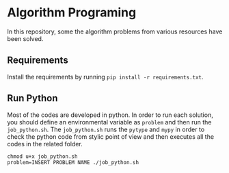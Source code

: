 # Algorithm Programing
In this repository, some the algorithm problems from various resources have been solved.

## Requirements
Install the requirements by running `pip install -r requirements.txt`.

## Run Python
Most of the codes are developed in python. In order to run each solution, you should define an environmental variable as `problem` and then run the `job_python.sh`. The `job_python.sh` runs the `pytype` and `mypy` in order to check the python code from stylic point of view and then executes all the codes in the related folder.
```shell
chmod u+x job_python.sh
problem=INSERT PROBLEM NAME ./job_python.sh
```